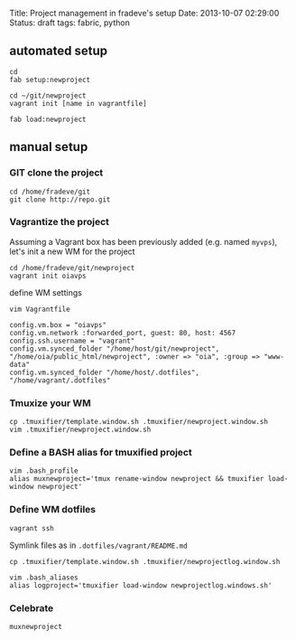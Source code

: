 Title: Project management in fradeve's setup
Date:  2013-10-07 02:29:00
Status: draft
tags: fabric, python

automated setup
---------------

    cd
    fab setup:newproject

    cd ~/git/newproject
    vagrant init [name in vagrantfile]

    fab load:newproject

manual setup
------------

### GIT clone the project

    cd /home/fradeve/git
    git clone http://repo.git

### Vagrantize the project

Assuming a Vagrant box has been previously added (e.g. named
`myvps`), let's init a new WM for the project

    cd /home/fradeve/git/newproject
    vagrant init oiavps

define WM settings

    vim Vagrantfile

    config.vm.box = "oiavps"
    config.vm.network :forwarded_port, guest: 80, host: 4567
    config.ssh.username = "vagrant"
    config.vm.synced_folder "/home/host/git/newproject", "/home/oia/public_html/newproject", :owner => "oia", :group => "www-data"
    config.vm.synced_folder "/home/host/.dotfiles", "/home/vagrant/.dotfiles"

### Tmuxize your WM

    cp .tmuxifier/template.window.sh .tmuxifier/newproject.window.sh
    vim .tmuxifier/newproject.window.sh    

### Define a BASH alias for tmuxified project

    vim .bash_profile
    alias muxnewproject='tmux rename-window newproject && tmuxifier load-window newproject'

### Define WM dotfiles

    vagrant ssh

Symlink files as in `.dotfiles/vagrant/README.md`

    cp .tmuxifier/template.window.sh .tmuxifier/newprojectlog.window.sh

    vim .bash_aliases
    alias logproject='tmuxifier load-window newprojectlog.windows.sh'

### Celebrate

    muxnewproject
